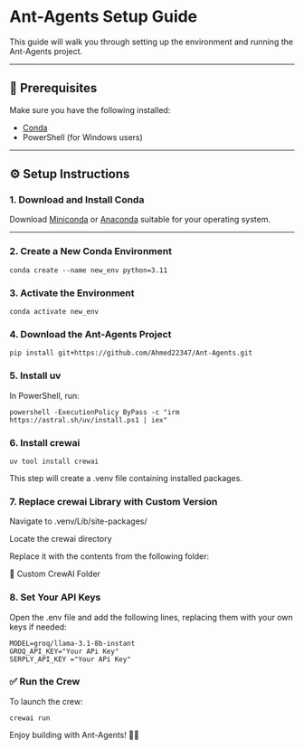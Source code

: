 # Ant-Agents Setup Guide

This guide will walk you through setting up the environment and running the Ant-Agents project.

---

## 🧱 Prerequisites

Make sure you have the following installed:

- [Conda](https://docs.conda.io/en/latest/miniconda.html)
- PowerShell (for Windows users)

---

## ⚙️ Setup Instructions

### 1. Download and Install Conda

Download [Miniconda](https://docs.conda.io/en/latest/miniconda.html) or [Anaconda](https://www.anaconda.com/) suitable for your operating system.

---

### 2. Create a New Conda Environment

```
conda create --name new_env python=3.11
```
### 3. Activate the Environment

```
conda activate new_env
```
### 4. Download the Ant-Agents Project
```
pip install git+https://github.com/Ahmed22347/Ant-Agents.git
```
### 5. Install uv
In PowerShell, run:
```
powershell -ExecutionPolicy ByPass -c "irm https://astral.sh/uv/install.ps1 | iex"
```
### 6. Install crewai
```
uv tool install crewai
```
This step will create a .venv file containing installed packages.

### 7. Replace crewai Library with Custom Version
Navigate to .venv/Lib/site-packages/

Locate the crewai directory

Replace it with the contents from the following folder:

📁 Custom CrewAI Folder

### 8. Set Your API Keys
Open the .env file and add the following lines, replacing them with your own keys if needed:
``` 
MODEL=groq/llama-3.1-8b-instant
GROQ_API_KEY="Your APi Key"
SERPLY_API_KEY ="Your APi Key"
```
### ✅ Run the Crew
To launch the crew:
```
crewai run
```
Enjoy building with Ant-Agents! 🐜🤖


